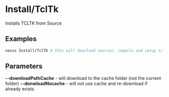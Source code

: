 # Install/TclTk

Installs TCLTK from Source

## Examples

```sh
nexss Install/TclTk # this will download sources, compile and setup tcl/tk and few extra extensions
```

## Parameters

**--downloadPathCache** - will download to the cache folder (not the current folder)
**--donwloadNocache** - will not use cache and re-download if already exists.
